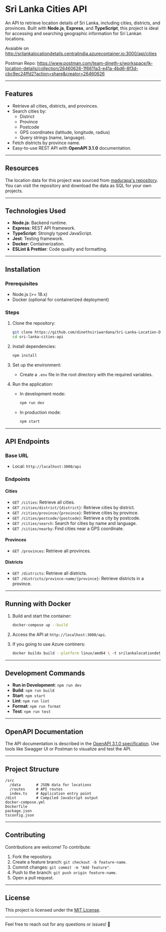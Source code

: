 # Sri Lanka Cities API

An API to retrieve location details of Sri Lanka, including cities, districts, and provinces. Built with **Node.js**, **Express**, and **TypeScript**, this project is ideal for accessing and searching geographic information for Sri Lankan locations.

Avaiable on http://srilankalocationdetails.centralindia.azurecontainer.io:3000/api/cities

Postman Repo: https://www.postman.com/team-dineth-s/workspace/lk-location-details/collection/26460626-1f6611a3-e41a-4bd6-8f3d-cbc9ec24ffd2?action=share&creator=26460626

---

## Features
- Retrieve all cities, districts, and provinces.
- Search cities by:
  - District
  - Province
  - Postcode
  - GPS coordinates (latitude, longitude, radius)
  - Query strings (name, language).
- Fetch districts by province name.
- Easy-to-use REST API with **OpenAPI 3.1.0** documentation.

---

## Resources
The location data for this project was sourced from [madurapa's repository](https://github.com/madurapa/sri-lanka-provinces-districts-cities). You can visit the repository and download the data as SQL for your own projects.

---

## Technologies Used
- **Node.js**: Backend runtime.
- **Express**: REST API framework.
- **TypeScript**: Strongly typed JavaScript.
- **Jest**: Testing framework.
- **Docker**: Containerization.
- **ESLint & Prettier**: Code quality and formatting.

---

## Installation

### Prerequisites
- Node.js (>= 18.x)
- Docker (optional for containerized deployment)

### Steps
1. Clone the repository:
   ```bash
   git clone https://github.com/dinethsiriwardana/Sri-Lanka-Location-Details.git
   cd sri-lanka-cities-api
   ```
2. Install dependencies:
   ```bash
   npm install
   ```
3. Set up the environment:
   - Create a `.env` file in the root directory with the required variables.

4. Run the application:
   - In development mode:
     ```bash
     npm run dev
     ```
   - In production mode:
     ```bash
     npm start
     ```

---

## API Endpoints

### Base URL
- Local: `http://localhost:3000/api`

### Endpoints

#### **Cities**
- `GET /cities`: Retrieve all cities.
- `GET /cities/district/{district}`: Retrieve cities by district.
- `GET /cities/province/{province}`: Retrieve cities by province.
- `GET /cities/postcode/{postcode}`: Retrieve a city by postcode.
- `GET /cities/search`: Search for cities by name and language.
- `GET /cities/nearby`: Find cities near a GPS coordinate.

#### **Provinces**
- `GET /provinces`: Retrieve all provinces.

#### **Districts**
- `GET /districts`: Retrieve all districts.
- `GET /districts/province-name/{province}`: Retrieve districts in a province.

---

## Running with Docker
1. Build and start the container:
   ```bash
   docker-compose up --build
   ```
2. Access the API at `http://localhost:3000/api`.

3. If you going to use Azure continers:
   ```bash
   docker buildx build --platform linux/amd64 \ -t srilankalocationdetails.azurecr.io/slld:latest \ . --push
   ```

---

## Development Commands
- **Run in Development**: `npm run dev`
- **Build**: `npm run build`
- **Start**: `npm start`
- **Lint**: `npm run lint`
- **Format**: `npm run format`
- **Test**: `npm run test`

---

## OpenAPI Documentation
The API documentation is described in the [OpenAPI 3.1.0 specification](openapi.yaml). Use tools like Swagger UI or Postman to visualize and test the API.

---

## Project Structure
```
/src
  /data       # JSON data for locations
  /routes     # API routes
  index.ts    # Application entry point
/dist         # Compiled JavaScript output
docker-compose.yml
Dockerfile
package.json
tsconfig.json
```

---

## Contributing
Contributions are welcome! To contribute:
1. Fork the repository.
2. Create a feature branch: `git checkout -b feature-name`.
3. Commit changes: `git commit -m "Add feature"`.
4. Push to the branch: `git push origin feature-name`.
5. Open a pull request.

---

## License
This project is licensed under the [MIT License](LICENSE).

---

Feel free to reach out for any questions or issues! 🎉
